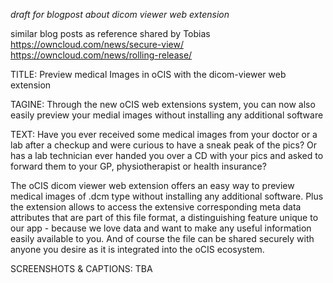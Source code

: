 _draft for blogpost about dicom viewer web extension_

similar blog posts as reference shared by Tobias
https://owncloud.com/news/secure-view/
https://owncloud.com/news/rolling-release/



TITLE:
Preview medical Images in oCIS with the dicom-viewer web extension

TAGINE:
Through the new oCIS web extensions system, you can now also easily preview your medial images without installing any additional software

TEXT:
Have you ever received some medical images from your doctor or a lab after a checkup and were curious to have a sneak peak of the pics? Or has a lab technician ever handed you over a CD with your pics and asked to forward them to your GP, physiotherapist or health insurance?

The oCIS dicom viewer web extension offers an easy way to preview medical images of .dcm type without installing any additional software. Plus the extension allows to access the extensive corresponding meta data attributes that are part of this file format, a distinguishing feature unique to our app - because we love data and want to make any useful information easily available to you. And of course the file can be shared securely with anyone you desire as it is integrated into the oCIS ecosystem.









SCREENSHOTS & CAPTIONS:
TBA
